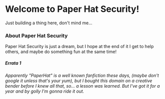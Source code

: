 # Welcome to Paper Hat Security!

Just building a thing here, don't mind me...



### About Paper Hat Security

Paper Hat Security is just a dream, but I hope at the end of it I get to help others, and maybe do something fun at the same time!


##### Errata 1

_Apparently "PaperHat" is a well known fanfiction these days, (maybe don't google it unless that's your yum), but I bought this domain on a creative bender before I knew all that, so... a lesson was learned. But I've got it for a year and by golly I'm gonna ride it out._
